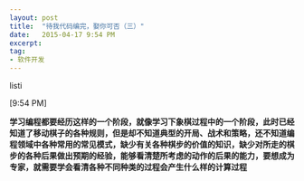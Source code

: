 ```yaml
---
layout: post
title:  "待我代码编完，娶你可否（三）"
date:   2015-04-17 9:54 PM
excerpt:
tag:
- 软件开发
---
```


listi

[9:54 PM]


**学习编程都要经历这样的一个阶段，就像学习下象棋过程中的一个阶段，此时已经知道了移动棋子的各种规则，但是却不知道典型的开局、战术和策略，还不知道编程领域中各种常用的常见模式，缺少有关各种棋步的价值的知识，缺少对所走的棋步的各种后果做出预期的经验，能够看清楚所考虑的动作的后果的能力，要想成为专家，就需要学会看清各种不同种类的过程会产生什么样的计算过程**
